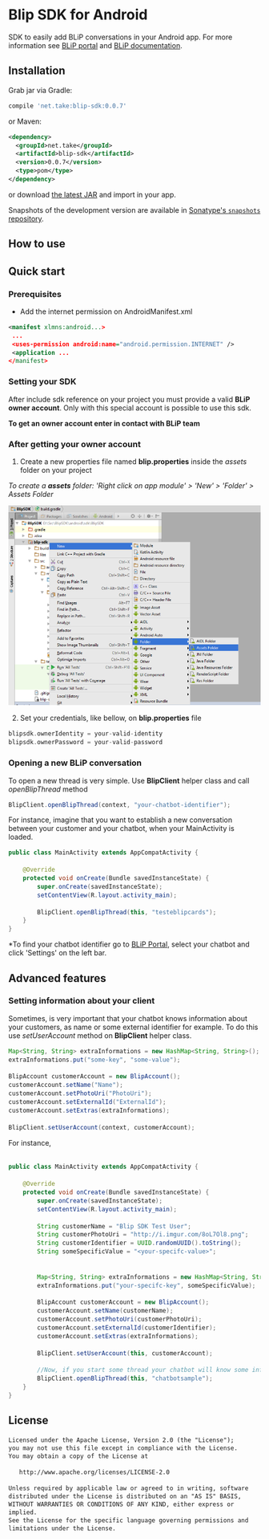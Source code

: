 
Blip SDK for Android
======

SDK to easily add BLiP conversations in your Android app. For more information see [BLiP portal][1] and [BLiP documentation][2].

Installation
--------

Grab jar via Gradle:
```groovy
compile 'net.take:blip-sdk:0.0.7'
```

or Maven:
```xml
<dependency>
  <groupId>net.take</groupId>
  <artifactId>blip-sdk</artifactId>
  <version>0.0.7</version>
  <type>pom</type>
</dependency>
```

or download [the latest JAR][3] and import in your app.

Snapshots of the development version are available in [Sonatype's `snapshots` repository][snap].

How to use
-------------------------

## Quick start

### Prerequisites

* Add the internet permission on AndroidManifest.xml

```xml
<manifest xlmns:android...>
 ...
 <uses-permission android:name="android.permission.INTERNET" />
 <application ...
</manifest>
```

### Setting your SDK

After include sdk reference on your project you must provide a valid **BLiP owner account**. 
Only with this special account is possible to use this sdk.

__To get an owner account enter in contact with BLiP team__

### After getting your owner account

1. Create a new properties file named **blip.properties** inside the *assets* folder on your project 

*To create a **assets** folder: 'Right click on app module' > 'New' > 'Folder' > Assets Folder*

![](images/assetsfolder.png)

2. Set your credentials, like bellow, on **blip.properties** file

```groovy
blipsdk.ownerIdentity = your-valid-identity
blipsdk.ownerPassword = your-valid-password
```

### Opening a new BLiP conversation

To open a new thread is very simple. Use **BlipClient** helper class and call *openBlipThread* method

```java
BlipClient.openBlipThread(context, "your-chatbot-identifier");
```

For instance, imagine that you want to establish a new conversation between your customer and your chatbot, when your MainActivity is loaded.

```java
public class MainActivity extends AppCompatActivity {

    @Override
    protected void onCreate(Bundle savedInstanceState) {
        super.onCreate(savedInstanceState);
        setContentView(R.layout.activity_main);

        BlipClient.openBlipThread(this, "testeblipcards");
    }
}
```

*To find your chatbot identifier go to [BLiP Portal](https://portal.blip.ai/#/application), select your chatbot and click 'Settings' on the left bar.

## Advanced features

### Setting information about your client

Sometimes, is very important that your chatbot knows information about your customers, as name or some external identifier for example.
To do this use *setUserAccount* method on **BlipClient** helper class.

```java
Map<String, String> extraInformations = new HashMap<String, String>();
extraInformations.put("some-key", "some-value");

BlipAccount customerAccount = new BlipAccount();
customerAccount.setName("Name");
customerAccount.setPhotoUri("PhotoUri");
customerAccount.setExternalId("ExternalId");
customerAccount.setExtras(extraInformations);

BlipClient.setUserAccount(context, customerAccount);
```

For instance,

```java

public class MainActivity extends AppCompatActivity {

    @Override
    protected void onCreate(Bundle savedInstanceState) {
        super.onCreate(savedInstanceState);
        setContentView(R.layout.activity_main);

        String customerName = "Blip SDK Test User";
        String customerPhotoUri = "http://i.imgur.com/8oL7Ol8.png";
        String customerIdentifier = UUID.randomUUID().toString();
        String someSpecificValue = "<your-specifc-value>";


        Map<String, String> extraInformations = new HashMap<String, String>();
        extraInformations.put("your-specifc-key", someSpecificValue);

        BlipAccount customerAccount = new BlipAccount();
        customerAccount.setName(customerName);
        customerAccount.setPhotoUri(customerPhotoUri);
        customerAccount.setExternalId(customerIdentifier);
        customerAccount.setExtras(extraInformations);

        BlipClient.setUserAccount(this, customerAccount);

        //Now, if you start some thread your chatbot will know some information about your customers
        BlipClient.openBlipThread(this, "chatbotsample");
    }
}
```

License
-------

    Licensed under the Apache License, Version 2.0 (the "License");
    you may not use this file except in compliance with the License.
    You may obtain a copy of the License at

       http://www.apache.org/licenses/LICENSE-2.0

    Unless required by applicable law or agreed to in writing, software
    distributed under the License is distributed on an "AS IS" BASIS,
    WITHOUT WARRANTIES OR CONDITIONS OF ANY KIND, either express or implied.
    See the License for the specific language governing permissions and
    limitations under the License.


 [1]: https://blip.ai
 [2]: https://portal.blip.ai/#/docs/home
 [3]: http://search.maven.org/#search%7Cga%7C1%7Cg%3A%22net.take%22
 [snap]: https://oss.sonatype.org/content/repositories/snapshots/
